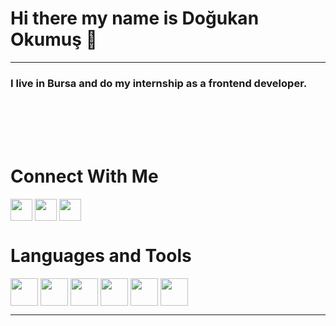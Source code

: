 # Hi there my name is Doğukan Okumuş 👋
<hr> 

<h3>I live in Bursa and do my internship as a frontend developer.<h3/>
  <br> <br> <br>
  
  # Connect With Me
  <a href="https://www.linkedin.com/in/dogukanokumus/" rel="nofollow"> <img width="35px" align="center" src="https://raw.githubusercontent.com/rahulbanerjee26/githubAboutMeGenerator/main/icons/linked-in-alt.svg" style="max-width: 100%;"></a>    <a href="https://github.com/doguuokms/dogukanokumus"> <img width="35px" align="center" src="https://raw.githubusercontent.com/rahulbanerjee26/githubAboutMeGenerator/main/icons/github.svg" style="max-width: 100%;"></a>   <a href="[https://twitter.com/doguuokms](https://twitter.com/doguuokms)" rel="nofollow"> <img width="35px" align="center" src="https://raw.githubusercontent.com/rahulbanerjee26/githubAboutMeGenerator/main/icons/twitter.svg" style="max-width: 100%;"></a>
  


  
# Languages and Tools
  
  <img width="44px" align="center" src="https://raw.githubusercontent.com/rahulbanerjee26/githubAboutMeGenerator/main/icons/javascript.svg" style="max-width: 100%;">  <img width="44px" align="center" src="https://raw.githubusercontent.com/rahulbanerjee26/githubAboutMeGenerator/main/icons/html.svg" style="max-width: 100%;"> <img width="44px" align="center" src="https://raw.githubusercontent.com/rahulbanerjee26/githubAboutMeGenerator/main/icons/css.svg" style="max-width: 100%;"> <img width="44px" align="center" src="https://raw.githubusercontent.com/rahulbanerjee26/githubAboutMeGenerator/main/icons/sass.svg" style="max-width: 100%;"> <img width="44px" align="center" src="https://raw.githubusercontent.com/rahulbanerjee26/githubAboutMeGenerator/main/icons/bootstrap.svg" style="max-width: 100%;">  <img width="44px" align="center" src="https://raw.githubusercontent.com/rahulbanerjee26/githubAboutMeGenerator/main/icons/github.svg" style="max-width: 100%;"> 
  
  <hr>
 




                       
